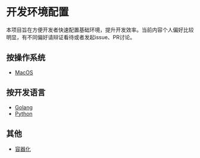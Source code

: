 # 开发环境配置

本项目旨在方便开发者快速配置基础环境，提升开发效率。当前内容个人偏好比较明显，有不同偏好请辩证看待或者发起issue、PR讨论。

## 按操作系统

- [MacOS](./MacOS.md)

## 按开发语言

- [Golang](./Golang.md)
- [Python](./Python.md)

## 其他

- [容器化](./Containerization.md)
